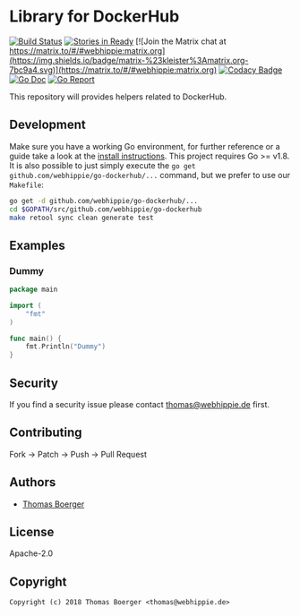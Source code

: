 # Library for DockerHub

[![Build Status](http://github.dronehippie.de/api/badges/webhippie/go-dockerhub/status.svg)](http://github.dronehippie.de/webhippie/go-dockerhub)
[![Stories in Ready](https://badge.waffle.io/webhippie/go-dockerhub.svg?label=ready&title=Ready)](http://waffle.io/webhippie/go-dockerhub)
[![Join the Matrix chat at https://matrix.to/#/#webhippie:matrix.org](https://img.shields.io/badge/matrix-%23kleister%3Amatrix.org-7bc9a4.svg)](https://matrix.to/#/#webhippie:matrix.org)
[![Codacy Badge](https://api.codacy.com/project/badge/Grade/6c48092ea50d4c69a0a40253fba64f54)](https://www.codacy.com/app/webhippie/go-dockerhub?utm_source=github.com&amp;utm_medium=referral&amp;utm_content=webhippie/go-dockerhub&amp;utm_campaign=Badge_Grade)
[![Go Doc](https://godoc.org/github.com/webhippie/go-dockerhub?status.svg)](http://godoc.org/github.com/webhippie/go-dockerhub)
[![Go Report](http://goreportcard.com/badge/github.com/webhippie/go-dockerhub)](http://goreportcard.com/report/github.com/webhippie/go-dockerhub)

This repository will provides helpers related to DockerHub.


## Development

Make sure you have a working Go environment, for further reference or a guide take a look at the [install instructions](http://golang.org/doc/install.html). This project requires Go >= v1.8. It is also possible to just simply execute the `go get github.com/webhippie/go-dockerhub/...` command, but we prefer to use our `Makefile`:

```bash
go get -d github.com/webhippie/go-dockerhub/...
cd $GOPATH/src/github.com/webhippie/go-dockerhub
make retool sync clean generate test
```


## Examples

### Dummy

[embedmd]:# (examples/dummy/main.go go)
```go
package main

import (
	"fmt"
)

func main() {
	fmt.Println("Dummy")
}
```


## Security

If you find a security issue please contact thomas@webhippie.de first.


## Contributing

Fork -> Patch -> Push -> Pull Request


## Authors

* [Thomas Boerger](https://github.com/tboerger)


## License

Apache-2.0


## Copyright

```
Copyright (c) 2018 Thomas Boerger <thomas@webhippie.de>
```
